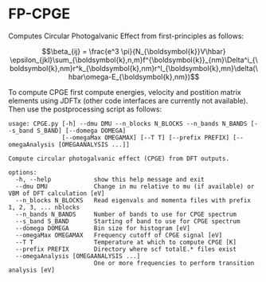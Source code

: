 # FP-CPGE
Computes Circular Photogalvanic Effect from first-principles as follows:
```math
\beta_{ij} = \frac{e^3 \pi}{N_{\boldsymbol{k}}V\hbar} \epsilon_{jkl}\sum_{\boldsymbol{k},n,m}f^{\boldsymbol{k}}_{nm}\Delta^i_{\boldsymbol{k},nm}r^k_{\boldsymbol{k},nm}r^l_{\boldsymbol{k},mn}\delta(\hbar\omega-E_{\boldsymbol{k},nm})
```

To compute CPGE first compute energies, velocity and postition matrix elements using JDFTx (other code interfaces are currently not available). Then use the postprocessing script as follows:

	usage: CPGE.py [-h] --dmu DMU --n_blocks N_BLOCKS --n_bands N_BANDS [--s_band S_BAND] [--domega DOMEGA]
	               [--omegaMax OMEGAMAX] [--T T] [--prefix PREFIX] [--omegaAnalysis [OMEGAANALYSIS ...]]
	
	Compute circular photogalvanic effect (CPGE) from DFT outputs.
	
	options:
	  -h, --help            show this help message and exit
	  --dmu DMU             Change in mu relative to mu (if available) or VBM of DFT calculation [eV]
	  --n_blocks N_BLOCKS   Read eigenvals and momenta files with prefix 1, 2, 3, ... nblocks
	  --n_bands N_BANDS     Number of bands to use for CPGE spectrum
	  --s_band S_BAND       Starting of band to use for CPGE spectrum
	  --domega DOMEGA       Bin size for histogram [eV]
	  --omegaMax OMEGAMAX   Frequency cutoff of CPGE signal [eV]
	  --T T                 Temperature at which to compute CPGE [K]
	  --prefix PREFIX       Directory where scf totalE.* files exist
	  --omegaAnalysis [OMEGAANALYSIS ...]
	                        One or more frequencies to perform transition analysis [eV]

